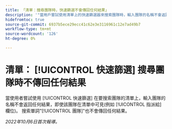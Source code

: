```yaml
---
title: 「清單：搜尋團隊時，快速篩選不會傳回任何結果」
description: '"當用戶嘗試使用清單上的快速篩選器來搜索團隊時，輸入團隊的名稱不會返回任何結果，即使該團隊在清單中可見（例如在「已分配給」欄位中）。 搜索單片語也不會返回任何結果。」'
hidefromtoc: true
source-git-commit: 6937b5ece29ecc41c62e3e3116961c12e7ad49b7
workflow-type: tm+mt
source-wordcount: '126'
ht-degree: 0%

---
```



# 清單： [!UICONTROL 快速篩選] 搜尋團隊時不傳回任何結果

當使用者嘗試使用 [!UICONTROL 快速篩選] 在要搜索團隊的清單上，輸入團隊的名稱不會返回任何結果，即使該團隊在清單中可見(例如 [!UICONTROL 指派給] 欄位)。 搜索單詞&quot;[!UICONTROL 團隊]&quot;也不會傳回任何結果。

_2022年10月6日首次報導。_


